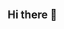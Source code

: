 ## Hi there 👋

<!--
**Kirinevesu7/Kirinevesu7** is a ✨ _special_ ✨ repository because its `README.md` (this file) appears on your GitHub profile.

Here are some ideas to get you started:

